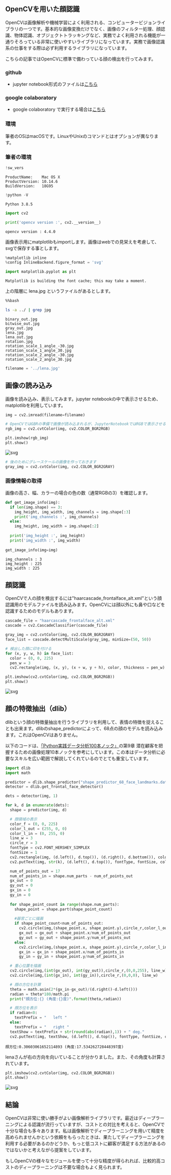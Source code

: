 ## OpenCVを用いた顔認識
OpenCVは画像解析や機械学習によく利用される、コンピュータービジョンライブラリの一つです。基本的な画像変換だけでなく、画像のフィルター処理、顔認識、物体認識、オブジェクトトラッキングなど、実務でよく利用される機能が一通りそろっている非常に使いやすいライブラリになっています。実務で画像認識系の仕事をする際は必ず利用するライブラリになっています。

こちらの記事ではOpenCVに標準で備わっている顔の検出を行ってみます。

### github
- jupyter notebook形式のファイルは[こちら](https://github.com/hiroshi0530/wa-src/blob/master/article/library/cv2/face/face_nb.ipynb)

### google colaboratory
- google colaboratory で実行する場合は[こちら](https://colab.research.google.com/github/hiroshi0530/wa-src/blob/master/article/library/cv2/face/face_nb.ipynb)

### 環境
筆者のOSはmacOSです。LinuxやUnixのコマンドとはオプションが異なります。

### 筆者の環境


```python
!sw_vers
```

    ProductName:	Mac OS X
    ProductVersion:	10.14.6
    BuildVersion:	18G95



```python
!python -V
```

    Python 3.8.5



```python
import cv2

print('opencv version :', cv2.__version__)
```

    opencv version : 4.4.0


画像表示用にmatplotlibもimportします。画像はwebでの見栄えを考慮して、svgで保存する事とします。


```python
%matplotlib inline
%config InlineBackend.figure_format = 'svg'

import matplotlib.pyplot as plt
```

    Matplotlib is building the font cache; this may take a moment.


上の階層に lena.jpg というファイルがあるとします。


```bash
%%bash

ls -a ../ | grep jpg
```

    binary_out.jpg
    bitwise_out.jpg
    gray_out.jpg
    lena.jpg
    lena_out.jpg
    rotation.jpg
    rotation_scale_1_angle_-30.jpg
    rotation_scale_1_angle_30.jpg
    rotation_scale_2_angle_-30.jpg
    rotation_scale_2_angle_30.jpg



```python
filename = '../lena.jpg'
```

## 画像の読み込み

画像を読み込み、表示してみます。jupyter notebookの中で表示させるため、matplotlibを利用しています。


```python
img = cv2.imread(filename=filename)

# OpenCVではGBRの準備で画像が読み込まれるが、JupyterNotebookではRGBで表示させる
rgb_img = cv2.cvtColor(img, cv2.COLOR_BGR2RGB)

plt.imshow(rgb_img)
plt.show()
```


    
![svg](face_nb_files/face_nb_10_0.svg)
    



```python
# 後のためにグレースケールの画像を作っておきます
gray_img = cv2.cvtColor(img, cv2.COLOR_BGR2GRAY)
```

### 画像情報の取得

画像の高さ、幅、カラーの場合の色の数（通常RGBの3）を確認します。


```python
def get_image_info(img):
  if len(img.shape) == 3:
    img_height, img_width, img_channels = img.shape[:3]
    print('img_channels :', img_channels)
  else:
    img_height, img_width = img.shape[:2]
    
  print('img_height :', img_height)
  print('img_width :', img_width)
  
get_image_info(img=img)
```

    img_channels : 3
    img_height : 225
    img_width : 225


## 顔認識

OpenCVで人の顔を検出するには"haarcascade_frontalface_alt.xml"という顔認識用のモデルファイルを読み込みます。OpenCVには顔以外にも鼻や口などを認識するためのモデルもあります。


```python
cascade_file = "haarcascade_frontalface_alt.xml"
cascade = cv2.CascadeClassifier(cascade_file)

gray_img = cv2.cvtColor(img, cv2.COLOR_BGR2GRAY)
face_list = cascade.detectMultiScale(gray_img, minSize=(50, 50))

# 検出した顔に印を付ける
for (x, y, w, h) in face_list:
  color = (0, 0, 225)
  pen_w = 3
  cv2.rectangle(img, (x, y), (x + w, y + h), color, thickness = pen_w)

plt.imshow(cv2.cvtColor(img, cv2.COLOR_BGR2RGB))
plt.show()
```


    
![svg](face_nb_files/face_nb_15_0.svg)
    


## 顔の特徴抽出（dlib）

dlibという顔の特徴量抽出を行うライブラリを利用して、表情の特徴を捉えることも出来ます。dlibのshape_predictorによって、68点の顔のモデルを読み込みます。これはOpenCVはありません。

以下のコードは、[「Python実践データ分析100本ノック」](https://www.amazon.co.jp/dp/B07ZSGSN9S/ref=dp-kindle-redirect?_encoding=UTF8&btkr=1)の第9章 潜在顧客を把握するための画像処理10本ノックを参考にしています。この本はデータ分析に必要なスキルを広い範囲で解説してくれているのでとても重宝しています。


```python
import dlib
import math

predictor = dlib.shape_predictor("shape_predictor_68_face_landmarks.dat")
detector = dlib.get_frontal_face_detector()
```


```python
dets = detector(img, 1)

for k, d in enumerate(dets):
  shape = predictor(img, d)

  # 顔領域の表示
  color_f = (0, 0, 225)
  color_l_out = (255, 0, 0)
  color_l_in = (0, 255, 0)
  line_w = 3
  circle_r = 3
  fontType = cv2.FONT_HERSHEY_SIMPLEX
  fontSize = 1
  cv2.rectangle(img, (d.left(), d.top()), (d.right(), d.bottom()), color_f, line_w)
  cv2.putText(img, str(k), (d.left(), d.top()), fontType, fontSize, color_f, line_w)

  num_of_points_out = 17
  num_of_points_in = shape.num_parts - num_of_points_out
  gx_out = 0
  gy_out = 0
  gx_in = 0
  gy_in = 0
  
  for shape_point_count in range(shape.num_parts):
    shape_point = shape.part(shape_point_count)
    
    #器官ごとに描画
    if shape_point_count<num_of_points_out:
      cv2.circle(img,(shape_point.x, shape_point.y),circle_r,color_l_out, line_w)
      gx_out = gx_out + shape_point.x/num_of_points_out
      gy_out = gy_out + shape_point.y/num_of_points_out
    else:
      cv2.circle(img,(shape_point.x, shape_point.y),circle_r,color_l_in, line_w)
      gx_in = gx_in + shape_point.x/num_of_points_in
      gy_in = gy_in + shape_point.y/num_of_points_in

  # 重心位置を描画
  cv2.circle(img,(int(gx_out), int(gy_out)),circle_r,(0,0,255), line_w)
  cv2.circle(img,(int(gx_in), int(gy_in)),circle_r,(0,0,0), line_w)

  # 顔の方位を計算
  theta = math.asin(2*(gx_in-gx_out)/(d.right()-d.left()))
  radian = theta*180/math.pi
  print("顔方位:{} (角度:{}度)".format(theta,radian))

  # 顔方位を表示
  if radian<0:
    textPrefix = "   left "
  else:
    textPrefix = "   right "
  textShow = textPrefix + str(round(abs(radian),1)) + " deg."
  cv2.putText(img, textShow, (d.left(), d.top()), fontType, fontSize, color_f, line_w)
```

    顔方位:0.30603061652114893 (角度:17.534262728448397度)


lenaさんが右の方向を向いていることが分かりました。また、その角度も計算されています。


```python
plt.imshow(cv2.cvtColor(img, cv2.COLOR_BGR2RGB))
plt.show()
```


    
![svg](face_nb_files/face_nb_20_0.svg)
    


## 結論
OpenCVは非常に使い勝手がよい画像解析ライブラリです。最近はディープラーニングによる認識が流行っていますが、コストとの対比を考えると、OpenCVで十分な場合も多々あります。私は画像解析でディープラーニングを用いて精度を高められませんかという依頼をもらったときは、果たしてディープラーニングを利用する必要があるのかどうか、もっと低コストに顧客が満足する方法があるのではないかと考えながら提案をしています。

もしOpenCVの様々なモジュールを使って十分な精度が得られれば、比較的高コストのディープラーニングは不要な場合もよく見られます。
